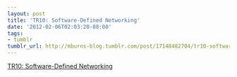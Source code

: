 ```yaml
---
layout: post
title: 'TR10: Software-Defined Networking'
date: '2012-02-06T02:03:20-08:00'
tags:
- tumblr
tumblr_url: http://mburns-blog.tumblr.com/post/17148482704/tr10-software-defined-networking
---
```

<a href="http://www.technologyreview.com/web/22120/">TR10: Software-Defined Networking</a>

